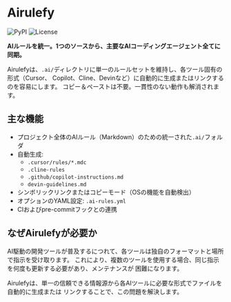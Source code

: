 # Airulefy

![PyPI](https://img.shields.io/pypi/v/airulefy)
![License](https://img.shields.io/github/license/airulefy/Airulefy)

**AIルールを統一。1つのソースから、主要なAIコーディングエージェント全てに同期。**

Airulefyは、`.ai/`ディレクトリに単一のルールセットを維持し、各ツール固有の形式（Cursor、
Copilot、Cline、Devinなど）に自動的に生成またはリンクするのを容易にします。
コピー＆ペーストは不要。一貫性のない動作も解消されます。

## 主な機能

- プロジェクト全体のAIルール（Markdown）のための統一された`.ai/`フォルダ
- 自動生成:
  - `.cursor/rules/*.mdc`
  - `.cline-rules`
  - `.github/copilot-instructions.md`
  - `devin-guidelines.md`
- シンボリックリンクまたはコピーモード（OSの機能を自動検出）
- オプションのYAML設定: `.ai-rules.yml`
- CIおよびpre-commitフックとの連携

## なぜAirulefyが必要か

AI駆動の開発ツールが普及するにつれて、各ツールは独自のフォーマットと場所で指示を受け取ります。
これにより、複数のツールを使用する場合、同じ指示を何度も更新する必要があり、メンテナンスが
困難になります。

Airulefyは、単一の信頼できる情報源から各AIツールに必要な形式でファイルを自動的に生成または
リンクすることで、この問題を解決します。
